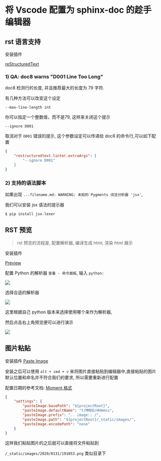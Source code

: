 # 将 Vscode 配置为 sphinx-doc 的趁手编辑器

## rst 语言支持

安装插件

[reStructuredText](https://marketplace.visualstudio.com/items?itemName=lextudio.restructuredtext)

### 1) QA: doc8 warns "D001 Line Too Long"

doc8 检测行的长度, 并且推荐最大的长度为 79 字符.

有几种方法可以改变这个设定

```
--max-line-length int
```

你可以指定一个整数值，而不是79, 这样来关闭这个提示

```
--ignore D001
```

取消对于 `D001` 错误的提示, 这个参数设定可以传递给 doc8 的命令行,可以如下配置

```json
{
    "restructuredtext.linter.extraArgs": [
        "--ignore D001"
    ]
}
```

### 2) 支持的语法脚本

如果出现 `...filename.md: WARNING: 未知的 Pygments 词法分析器 'jsx'`,

我们可以安装 jsx 语法的提示器

```
$ pip install jsx-lexer
```

## RST 预览

> rst 预览的流程是, 配置解析器, 编译生成 html, 渲染 html 展示


安装插件

[Preview](https://marketplace.visualstudio.com/items?itemName=searKing.preview-vscode)

配置 Python 的解析器 `查看 - 命令面板`, 输入 `python:`

![](https://file.wulicode.com/yuque/202208/04/23/0435rqap0C4V.jpeg)

选择合适的解析器

![](https://file.wulicode.com/yuque/202208/04/23/0436uu0tBmj2.jpeg)

这里根据自己 python 版本来选择使用哪个来作为解析器,

然后点击右上角预览便可以进行演示

![](https://file.wulicode.com/yuque/202208/04/23/0436oOZRzjCC.jpeg)

## 图片粘贴

安装插件 [Paste Image](https://marketplace.visualstudio.com/items?itemName=mushan.vscode-paste-image)

安装之后可以使用 `alt + cmd + v` 来将图片直接粘贴到编辑器中,直接粘贴的图片默认位置和命名并不符合我们的要求, 所以需要重新进行配置

配置日期的参考文档: [Moment 格式](https://momentjs.com/docs/#/displaying/format/)

```json
{
    "settings": {
        "pasteImage.basePath": "${projectRoot}",
        "pasteImage.defaultName": "Y/MMDD/HHmmss",
        "pasteImage.prefix": ".. image:: /",
        "pasteImage.path": "${projectRoot}/_static/images/",
        "pasteImage.encodePath": "none"
    }
}
```

这样我们粘贴图片的之后就可以直接将文件粘贴到

`/_static/images/2020/0131/191053.png` 类似目录下

